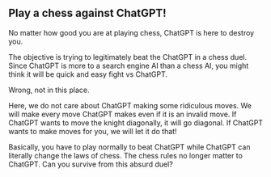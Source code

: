 ## Play a chess against ChatGPT!
No matter how good you are at playing chess, ChatGPT is here to destroy you. 

The objective is trying to legitimately beat the ChatGPT in a chess duel. Since ChatGPT is more to a search engine AI than a chess AI, you might think it will be quick and easy fight vs ChatGPT. 

Wrong, not in this place. 

Here, we do not care about ChatGPT making some ridiculous moves. We will make every move ChatGPT makes even if it is an invalid move. If ChatGPT wants to move the knight diagonally, it will go diagonal. If ChatGPT wants to make moves for you, we will let it do that!

Basically, you have to play normally to beat ChatGPT while ChatGPT can literally change the laws of chess. The chess rules no longer matter to ChatGPT. Can you survive from this absurd duel? 
